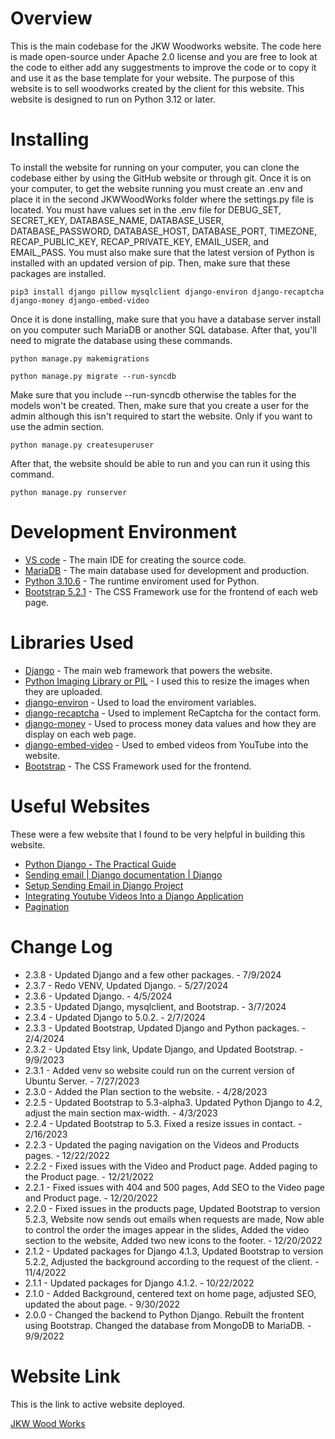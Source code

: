 # Overview
This is the main codebase for the JKW Woodworks website. The code here is made open-source under Apache 2.0 license and you are free to look at the code to either add any suggestments to improve the code or to copy it and use it as the base template for your website. The purpose of this website is to sell woodworks created by the client for this website. This website is designed to run on Python 3.12 or later.


# Installing
To install the website for running on your computer, you can clone the codebase either by using the GitHub website or through git. Once it is on your computer, to get the website running you must create an .env and place it in the second JKWWoodWorks folder where the settings.py file is located. You must have values set in the .env file for DEBUG_SET, SECRET_KEY, DATABASE_NAME, DATABASE_USER, DATABASE_PASSWORD, DATABASE_HOST, DATABASE_PORT, TIMEZONE, RECAP_PUBLIC_KEY, RECAP_PRIVATE_KEY, EMAIL_USER, and EMAIL_PASS. You must also make sure that the latest version of Python is installed with an updated version of pip. Then, make sure that these packages are installed.
```
pip3 install django pillow mysqlclient django-environ django-recaptcha django-money django-embed-video
```
Once it is done installing, make sure that you have a database server install on you computer such MariaDB or another SQL database. After that, you'll need to migrate the database using these commands.
```
python manage.py makemigrations
```
```
python manage.py migrate --run-syncdb
```
Make sure that you include --run-syncdb otherwise the tables for the models won't be created. Then, make sure that you create a user for the admin although this isn't required to start the website. Only if you want to use the admin section.
```
python manage.py createsuperuser
```
After that, the website should be able to run and you can run it using this command.
```
python manage.py runserver
```


# Development Environment
* [VS code](https://code.visualstudio.com/) - The main IDE for creating the source code.
* [MariaDB](https://mariadb.org/) - The main database used for development and production.
* [Python 3.10.6](https://www.python.org/) - The runtime enviroment used for Python.
* [Bootstrap 5.2.1](https://getbootstrap.com/docs/5.2/getting-started/introduction/) - The CSS Framework use for the frontend of each web page.


# Libraries Used
* [Django](https://www.djangoproject.com/) - The main web framework that powers the website.
* [Python Imaging Library or PIL](https://python-pillow.org/) - I used this to resize the images when they are uploaded.
* [django-environ](https://django-environ.readthedocs.io/en/latest/) - Used to load the enviroment variables.
* [django-recaptcha](https://github.com/torchbox/django-recaptcha) - Used to implement ReCaptcha for the contact form.
* [django-money](https://django-money.readthedocs.io/en/stable/) - Used to process money data values and how they are display on each web page.
* [django-embed-video](https://django-embed-video.readthedocs.io/en/latest/) - Used to embed videos from YouTube into the website.
* [Bootstrap](https://getbootstrap.com/) - The CSS Framework used for the frontend.


# Useful Websites
These were a few website that I found to be very helpful in building this website.

* [Python Django - The Practical Guide](https://www.udemy.com/share/104wQs3@RslbiNqsmO9a3w8M7W1O6VrwpLagNEYjMZD12G0NKmY3VKk0391vZ1EhRKe6fyIiUw==/)
* [Sending email | Django documentation | Django](https://docs.djangoproject.com/en/4.1/topics/email/)
* [Setup Sending Email in Django Project](https://www.geeksforgeeks.org/setup-sending-email-in-django-project/)
* [Integrating Youtube Videos Into a Django Application](https://www.section.io/engineering-education/integrating-youtube-videos-into-a-django-application/)
* [Pagination](https://docs.djangoproject.com/en/4.1/topics/pagination/)

# Change Log
* 2.3.8 - Updated Django and a few other packages. - 7/9/2024
* 2.3.7 - Redo VENV, Updated Django. - 5/27/2024
* 2.3.6 - Updated Django. - 4/5/2024
* 2.3.5 - Updated Django, mysqlclient, and Bootstrap. - 3/7/2024
* 2.3.4 - Updated Django to 5.0.2. - 2/7/2024
* 2.3.3 - Updated Bootstrap, Updated Django and Python packages. - 2/4/2024
* 2.3.2 - Updated Etsy link, Update Django, and Updated Bootstrap. - 9/9/2023
* 2.3.1 - Added venv so website could run on the current version of Ubuntu Server. - 7/27/2023
* 2.3.0 - Added the Plan section to the website. - 4/28/2023
* 2.2.5 - Updated Bootstrap to 5.3-alpha3. Updated Python Django to 4.2, adjust the main section max-width. - 4/3/2023
* 2.2.4 - Updated Bootstrap to 5.3. Fixed a resize issues in contact. - 2/16/2023
* 2.2.3 - Updated the paging navigation on the Videos and Products pages. - 12/22/2022
* 2.2.2 - Fixed issues with the Video and Product page. Added paging to the Product page. - 12/21/2022
* 2.2.1 - Fixed issues with 404 and 500 pages, Add SEO to the Video page and Product page. - 12/20/2022
* 2.2.0 - Fixed issues in the products page, Updated Bootstrap to version 5.2.3, Website now sends out emails when requests are made, Now able to control the order the images appear in the slides, Added the video section to the website, Added two new icons to the footer. - 12/20/2022
* 2.1.2 - Updated packages for Django 4.1.3, Updated Bootstrap to version 5.2.2, Adjusted the background according to the request of the client. - 11/4/2022
* 2.1.1 - Updated packages for Django 4.1.2. - 10/22/2022
* 2.1.0 - Added Background, centered text on home page, adjusted SEO, updated the about page. - 9/30/2022
* 2.0.0 - Changed the backend to Python Django. Rebuilt the frontent using Bootstrap. Changed the database from MongoDB to MariaDB. - 9/9/2022

# Website Link
This is the link to active website deployed.

[JKW Wood Works](https://www.jkwwoodworks.com/)
